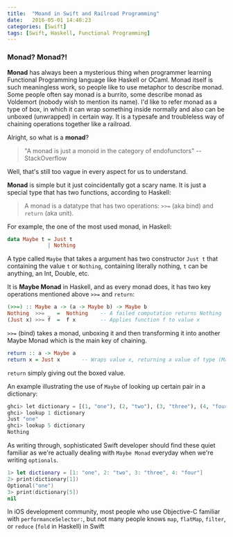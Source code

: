 ```yaml
---
title:  "Moand in Swift and Railroad Programming"
date:   2016-05-01 14:48:23
categories: [Swift]
tags: [Swift, Haskell, Functional Programming]
---
```

### Monad? Monad?!
**Monad** has always been a mysterious thing when programmer learning Functional Programming language like Haskell or OCaml. Monad itself is such meaningless work, so people like to use metaphor to describe monad. Some people often say monad is a burrito, some describe monad as Voldemort (nobody wish to mention its name). I'd like to refer monad as a type of box, in which it can wrap something inside normally and also can be unboxed (unwrapped) in certain way. It is a typesafe and troubleless way of chaining operations together like a railroad.

Alright, so what is a **monad**?

> "A monad is just a monoid in the category of endofunctors" --StackOverflow

Well, that's still too vague in every aspect for us to understand.

**Monad** is simple but it just coincidentally got a scary name. It is just a special type that has two functions, according to Haskell:

> A monad is a datatype that has two operations: `>>=` (aka bind) and `return` (aka unit).

For example, the one of the most used monad, in Haskell:

```haskell
data Maybe t = Just t
             | Nothing
```
A type called `Maybe` that takes a argument has two constructor `Just t` that containing the value `t` or `Nothing`, containing literally nothing, `t` can be anything, an Int, Double, etc.

It is **Maybe Monad** in Haskell, and as every monad does, it has two key operations mentioned above `>>=` and `return`:

```haskell
(>>=) :: Maybe a -> (a -> Maybe b) -> Maybe b
Nothing  >>= _  =  Nothing    -- A failed computation returns Nothing
(Just x) >>= f  =  f x        -- Applies function f to value x
```
`>>=` (bind) takes a monad, unboxing it and then transforming it into another Maybe Monad which is the main key of chaining.

```haskell
return :: a -> Maybe a
return x = Just x       -- Wraps value x, returning a value of type (Maybe a)
```
`return` simply giving out the boxed value.

An example illustrating the use of `Maybe` of looking up certain pair in a dictionary:

```python
ghci> let dictionary = [(1, "one"), (2, "two"), (3, "three"), (4, "four")]
ghci> lookup 1 dictionary
Just "one"
ghci> lookup 5 dictionary
Nothing
```

As writing through, sophisticated Swift developer should find these quiet familiar as we're actually dealing with `Maybe Monad` everyday when we're writing `optionals`.

```swift
1> let dictionary = [1: "one", 2: "two", 3: "three", 4: "four"]
2> print(dictionary[1])
Optional("one")
3> print(dictionary[5])
nil
```

In iOS development community, most people who use Objective-C familiar with `performanceSelector:`, but not many people knows `map`, `flatMap`, `filter`, or `reduce` (`fold` in Haskell) in Swift
